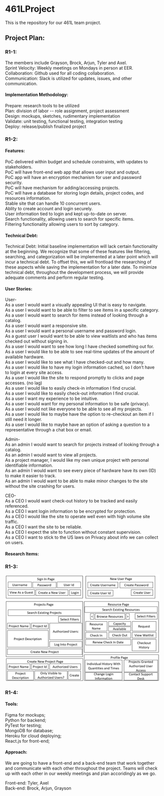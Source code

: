 # 461LProject
This is the repository for our 461L team project. 

## Project Plan: 
### R1-1:
The members include Grayson, Brock, Arjun, Tyler and Axel. <br/>
Sprint Velocity: Weekly meetings on Mondays in person at EER. <br/>
Collaboration: Github used for all coding collaboration. <br/>
Communication: Slack is utilized for updates, issues, and other communication. <br/>
#### Implementation Methodology: <br/>
Prepare: research tools to be utilized <br/>
Plan: division of labor -- role assignment, project assessment <br/>
Design: mockups, sketches, rudimentary implementation <br/>
Validate: unit testing, functional testing, integration testing <br/>
Deploy: release/publish finalized project <br/>

### R1-2:
#### Features: 
PoC delivered within budget and schedule constraints, with updates to stakeholders. <br/>
PoC will have front-end web app that allows user input and output. <br/>
PoC app will have an encryption mechanism for user and password security. <br/>
PoC will have mechanism for adding/accessing projects. <br/>
PoC will have a database for storing login details, project codes, and resources information. <br/>
Stable site that can handle 10 concurrent users. <br/>
Ablity to create account and login securely. <br/>
User information tied to login and kept up-to-date on server. <br/>
Search functionality, allowing users to search for specific items.  <br/>
Filtering functionality allowing users to sort by category. <br/>

#### Technical Debt:
Technical Debt: Initial baseline implementation will lack certain functionality at the beginning. We recognize that some of these features like filtering, searching,
and categorization will be implemented at a later point which will incur a technical debt. To offset this, we will frontload the researching of these aspects
while saving the implementation for a later date. 
To minimize technical debt, throughout the development process, we will provide adequate comments and perform regular testing. <br/>

#### User Stories:
User- <br/>
As a user I would want a visually appealing UI that is easy to navigate. <br/>
As a user I would want to be able to filter to see items in a specific category. <br/>
As a user I would want to search for items instead of looking through a catalog. <br/>
As a user I would want a responsive site. <br/>
As a user I would want a personal username and password login. <br/>
As a guest user I would want to be able to view waitlists and who has items checked out without signing in. <br/>
As a user I would want to see how long I have checked something out for. <br/>
As a user I would like to be able to see real-time updates of the amount of available hardware. <br/>
As a user I would like to see what I have checked-out and how many. <br/>
As a user I would like to have my login information cached, so I don’t have to login at every site access. <br/>
As a user I would like the site to respond promptly to clicks and page accesses. (no lag) <br/>
As a user I would like to easily check-in information I find crucial. <br/>
As a user I would like to easily check-out information I find crucial. <br/>
As a user I want my experience to be intuitive. <br/>
As a user I would want for my personal information to be safe (privacy). <br/>
As a user I would not like everyone to be able to see all my projects. <br/>
As a user I would like to maybe have the option to re-checkout an item if I still need it longer. <br/>
As a user I would like to maybe have an option of asking a question to a representative through a chat box or email. <br/>

Admin- <br/>
As an admin I would want to search for projects instead of looking through a catalog. <br/>
As an admin I would want to view all projects. <br/>
As a project manager, I would like my own unique project with personal identifiable information. <br/>
As an admin I would want to see every piece of hardware have its own (ID) to make it easier to track. <br/>
As an admin I would want to be able to make minor changes to the site without the site crashing for users. <br/>

CEO- <br/>
As a CEO I would want check-out history to be tracked and easily referenced. <br/>
As a CEO I want login information to be encrypted for protection. <br/>
As a CEO I would like the site to operate well even with high volume site traffic. <br/>
As a CEO I want the site to be reliable. <br/>
As a CEO I expect the site to function without constant supervision. <br/>
As a CEO I want to stick to the US laws on Privacy about info we can collect on users. <br/>

#### Research Items:




### R1-3:
<img src="./461LUISketch.jpg">

### R1-4:
#### Tools:
Figma for mockups; <br/>
Python for backend; <br/>
PyTest for testing; <br/>
MongoDB for database; <br/>
Heroku for cloud deploying; <br/>
React.js for front-end; <br/>

#### Approach:
We are going to have a front-end and a back-end team that work together and communicate with each other throughout the project. Teams will check up with each other
in our weekly meetings and plan accoridingly as we go. <br/>

Front-end: Tyler, Axel <br/>
Back-end: Brock, Arjun, Grayson <br/>

